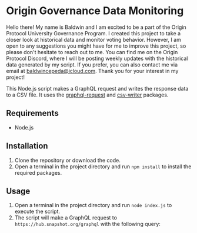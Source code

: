 # Origin Governance Data Monitoring

Hello there! My name is Baldwin and I am excited to be a part of the Origin Protocol University Governance Program. I created this project to take a closer look at historical data and monitor voting behavior. However, I am open to any suggestions you might have for me to improve this project, so please don't hesitate to reach out to me. You can find me on the Origin Protocol Discord, where I will be posting weekly updates with the historical data generated by my script. If you prefer, you can also contact me via email at baldwincepeda@icloud.com. Thank you for your interest in my project!

This Node.js script makes a GraphQL request and writes the response data to a CSV file. It uses the [graphql-request](https://www.npmjs.com/package/graphql-request) and [csv-writer](https://www.npmjs.com/package/csv-writer) packages.

## Requirements

* Node.js

## Installation

1. Clone the repository or download the code.
2. Open a terminal in the project directory and run `npm install` to install the required packages.

## Usage

1. Open a terminal in the project directory and run `node index.js` to execute the script.
2. The script will make a GraphQL request to `https://hub.snapshot.org/graphql` with the following query:
